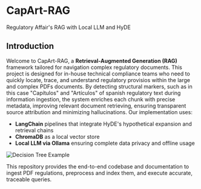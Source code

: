 # CapArt-RAG
Regulatory Affair's RAG with Local LLM and HyDE

## Introduction
Welcome to CapArt-RAG, a **Retrieval-Augmented Generation (RAG)** framework tailored for navigation complex regulatory documents. This project is designed for in-house technical compliance teams who need to quickly locate, trace, and understand regulatory provisios within the large and complex PDFs documents. By detecting structural markers, such as in this case "Capítulos" and "Artículos" of spanish regulatory text during information ingestion, the system enriches each chunk with precise metadata, improving relevant document retrieving, ensuring transparent source attribution and minimizing hallucinations. 
Our implementation uses:
 * **LangChain** pipelines that integrate HyDE's hypothetical expansion and retrieval chains
 * **ChromaDB** as a local vector store
 * **Local LLM via Ollama** ensuring complete data privacy and offline usage

![Decision Tree Example](Cap-Art_RAG.png)

This repository provides the end-to-end codebase and documentation to ingest PDF regulations, preprocess and index them, and execute accurate, traceable queries.
